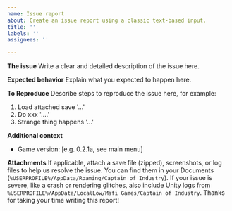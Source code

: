 ```yaml
---
name: Issue report
about: Create an issue report using a classic text-based input.
title: ''
labels: ''
assignees: ''

---
```


**The issue**
Write a clear and detailed description of the issue here.

**Expected behavior**
Explain what you expected to happen here.

**To Reproduce**
Describe steps to reproduce the issue here, for example:
1. Load attached save '...'
2. Do xxx '....'
3. Strange thing happens '...'

**Additional context**
 - Game version: [e.g. 0.2.1a, see main menu]

**Attachments**
If applicable, attach a save file (zipped), screenshots, or log files to help us resolve the issue. You can find them in your Documents (`%USERPROFILE%/AppData/Roaming/Captain of Industry`). If your issue is severe, like a crash or rendering glitches, also include Unity logs from `%USERPROFILE%/AppData/LocalLow/Mafi Games/Captain of Industry`. Thanks for taking your time writing this report!
